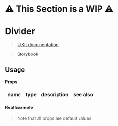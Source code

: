 # ⚠️ This Section is a WIP ⚠️


# Divider
> [UIKit documentation](https://getuikit.com/docs/Divider)

> [Storybook](https://0c370t.github.io/Svelte-UIKit3/docs/?path=/story/Divider--main)
## Usage

#### Props
| name        | type  | description                  | see also                        |
|-------------|-------|------------------------------|---------------------------------|

#### Real Example
> Note that all props are default values
